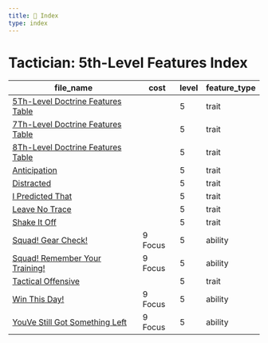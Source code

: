 ```yaml
---
title: 📑 Index
type: index
---
```


# Tactician: 5th-Level Features Index

| file_name                                                                    | cost    | level | feature_type |
| ---------------------------------------------------------------------------- | ------- | ----- | ------------ |
| [5Th-Level Doctrine Features Table](5Th-Level%20Doctrine%20Features%20Table) |         | 5     | trait        |
| [7Th-Level Doctrine Features Table](7Th-Level%20Doctrine%20Features%20Table) |         | 5     | trait        |
| [8Th-Level Doctrine Features Table](8Th-Level%20Doctrine%20Features%20Table) |         | 5     | trait        |
| [Anticipation](Anticipation)                                                 |         | 5     | trait        |
| [Distracted](Distracted)                                                     |         | 5     | trait        |
| [I Predicted That](I%20Predicted%20That)                                     |         | 5     | trait        |
| [Leave No Trace](Leave%20No%20Trace)                                         |         | 5     | trait        |
| [Shake It Off](Shake%20It%20Off)                                             |         | 5     | trait        |
| [Squad! Gear Check!](Squad%21%20Gear%20Check%21)                             | 9 Focus | 5     | ability      |
| [Squad! Remember Your Training!](Squad%21%20Remember%20Your%20Training%21)   | 9 Focus | 5     | ability      |
| [Tactical Offensive](Tactical%20Offensive)                                   |         | 5     | trait        |
| [Win This Day!](Win%20This%20Day%21)                                         | 9 Focus | 5     | ability      |
| [YouVe Still Got Something Left](YouVe%20Still%20Got%20Something%20Left)     | 9 Focus | 5     | ability      |
